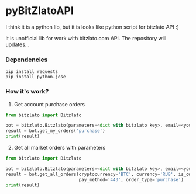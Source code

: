 # pyBitZlatoAPI
I think it is a python lib, but it is looks like python script for bitzlato API :)

It is unofficial lib for work with bitzlato.com API. The repository will updates...

### Dependencies

```
pip install requests
pip install python-jose
```


### How it's work?
1. Get account purchase orders 
```python
from bitzlato import Bitzlato

bot = bitzlato.Bitzlato(parameters=<dict with bitzlato key>, email=<your bitzlato account email>)
result = bot.get_my_orders('purchase')
print(result)
```

2. Get all market orders with parameters

```python
from bitzlato import Bitzlato

bot = bitzlato.Bitzlato(parameters=<dict with bitzlato key>, email=<your bitzlato account email>)
result = bot.get_all_orders(cryptocurrency='BTC', currency='RUB', is_owner_active=True, limit=20,
                            pay_method='443', order_type='purchase')
print(result)
```

